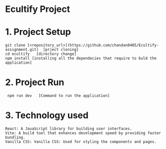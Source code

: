 # Ecultify Project

# 1. Project Setup
    git clone [<repository_url>](https://github.com/chandan0405/Ecultify-assignment.git)  [prject cloning]
    cd ecultify   [directory change]
    npm install [installing all the dependecies that require to buld the application]
# 2. Project Run
     npm run dev   [Command to run the application]

# 3. Technology used
    React: A JavaScript library for building user interfaces.
    Vite: A build tool that enhances development speed by providing faster bundling.
    Vanilla CSS: Vanilla CSS: Used for styling the components and pages.

